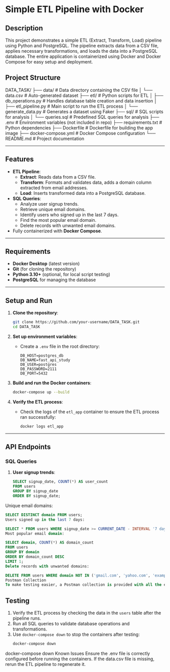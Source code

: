 # Simple ETL Pipeline with Docker

## Description
This project demonstrates a simple ETL (Extract, Transform, Load) pipeline using Python and PostgreSQL. The pipeline extracts data from a CSV file, applies necessary transformations, and loads the data into a PostgreSQL database. The entire application is containerized using Docker and Docker Compose for easy setup and deployment.

## Project Structure
DATA_TASK/ ├── data/ # Data directory containing the CSV file │ └── data.csv # Auto-generated dataset ├── etl/ # Python scripts for ETL │ ├── db_operations.py # Handles database table creation and data insertion │ ├── etl_pipeline.py # Main script to run the ETL process │ └── generate_data.py # Generates a dataset using Faker ├── sql/ # SQL scripts for analysis │ └── queries.sql # Predefined SQL queries for analysis ├── .env # Environment variables (not included in repo) ├── requirements.txt # Python dependencies ├── Dockerfile # Dockerfile for building the app image ├── docker-compose.yml # Docker Compose configuration └── README.md # Project documentation

---

## Features
- **ETL Pipeline**:
  - **Extract**: Reads data from a CSV file.
  - **Transform**: Formats and validates data, adds a domain column extracted from email addresses.
  - **Load**: Inserts transformed data into a PostgreSQL database.
- **SQL Queries**:
  - Analyze user signup trends.
  - Retrieve unique email domains.
  - Identify users who signed up in the last 7 days.
  - Find the most popular email domain.
  - Delete records with unwanted email domains.
- Fully containerized with **Docker Compose**.

---

## Requirements

- **Docker Desktop** (latest version)
- **Git** (for cloning the repository)
- **Python 3.10+** (optional, for local script testing)
- **PostgreSQL** for managing the database

---

## Setup and Run

1. **Clone the repository**:
    ```bash
    git clone https://github.com/your-username/DATA_TASK.git
    cd DATA_TASK
    ```

2. **Set up environment variables**:
   - Create a `.env` file in the root directory:
      ```env
      DB_HOST=postgres_db
      DB_NAME=fast_api_study
      DB_USER=postgres
      DB_PASSWORD=2111
      DB_PORT=5432
      ```

3. **Build and run the Docker containers**:
    ```bash
    docker-compose up --build
    ```

4. **Verify the ETL process**:
    - Check the logs of the `etl_app` container to ensure the ETL process ran successfully:
      ```bash
      docker logs etl_app
      ```

---

## API Endpoints

### SQL Queries

1. **User signup trends**:
   ```sql
   SELECT signup_date, COUNT(*) AS user_count
   FROM users
   GROUP BY signup_date
   ORDER BY signup_date;
   ```
Unique email domains:

```sql
SELECT DISTINCT domain FROM users;
Users signed up in the last 7 days:
```
```sql
SELECT * FROM users WHERE signup_date >= CURRENT_DATE - INTERVAL '7 days';
Most popular email domain:
```
```sql
SELECT domain, COUNT(*) AS domain_count
FROM users
GROUP BY domain
ORDER BY domain_count DESC
LIMIT 1;
Delete records with unwanted domains:
```
```sql
DELETE FROM users WHERE domain NOT IN ('gmail.com', 'yahoo.com', 'example.com');
Postman Collection
To make testing easier, a Postman collection is provided with all the endpoints defined above.
```
## Testing

1. Verify the ETL process by checking the data in the `users` table after the pipeline runs.
2. Run all SQL queries to validate database operations and transformations.
3. Use `docker-compose down` to stop the containers after testing:
   ```bash
   docker-compose down
   ```



docker-compose down
Known Issues
Ensure the .env file is correctly configured before running the containers.
If the data.csv file is missing, rerun the ETL pipeline to regenerate it.


